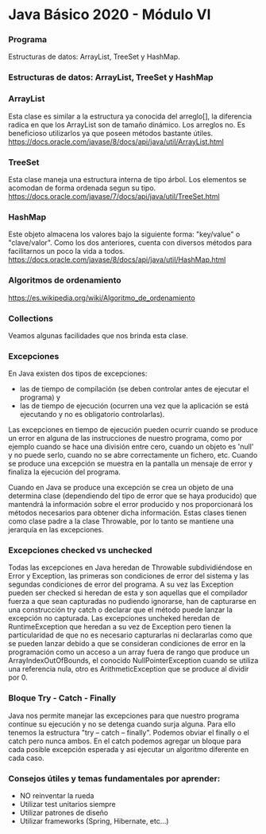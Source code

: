 # Java Básico 2020 - Módulo VI

### Programa
Estructuras de datos: ArrayList, TreeSet y HashMap.

### Estructuras de datos: ArrayList, TreeSet y HashMap
### ArrayList
Esta clase es similar a la estructura ya conocida del arreglo[], la diferencia radica en que los ArrayList
son de tamaño dinámico. Los arreglos no. Es beneficioso utilizarlos ya que poseen métodos bastante útiles.
https://docs.oracle.com/javase/8/docs/api/java/util/ArrayList.html

### TreeSet
Esta clase maneja una estructura interna de tipo árbol. Los elementos se acomodan de forma ordenada segun su tipo.
https://docs.oracle.com/javase/7/docs/api/java/util/TreeSet.html

### HashMap
Este objeto almacena los valores bajo la siguiente forma: "key/value" o "clave/valor". Como los dos anteriores, cuenta con 
diversos métodos para facilitarnos un poco la vida a todos.
https://docs.oracle.com/javase/8/docs/api/java/util/HashMap.html


### Algoritmos de ordenamiento
https://es.wikipedia.org/wiki/Algoritmo_de_ordenamiento

### Collections
Veamos algunas facilidades que nos brinda esta clase.

### Excepciones
En Java existen dos tipos de excepciones:

- las de tiempo de compilación (se deben controlar antes de ejecutar el programa) y
- las de tiempo de ejecución (ocurren una vez que la aplicación se está ejecutando y no es obligatorio controlarlas).

Las excepciones en tiempo de ejecución pueden ocurrir cuando se produce un error en alguna de las instrucciones de nuestro programa, como por ejemplo cuando se hace una división entre cero, cuando un objeto es 'null' y no puede serlo, cuando no se abre correctamente un fichero, etc. Cuando se produce una excepción se muestra en la pantalla un mensaje de error y finaliza la ejecución del programa.

Cuando en Java se produce una excepción se crea un objeto de una determina clase (dependiendo del tipo de error que se haya producido) que mantendrá la información sobre el error producido y nos proporcionará los métodos necesarios para obtener dicha información. Estas clases tienen como clase padre a la clase Throwable, por lo tanto se mantiene una jerarquía en las excepciones.

### Excepciones checked vs unchecked
Todas las excepciones en Java heredan de Throwable subdividiéndose en Error y Exception, las primeras son condiciones de error del sistema y las segundas condiciones de error del programa. A su vez las Exception pueden ser checked si heredan de esta y son aquellas que el compilador fuerza a que sean capturadas no pudiendo ignorarse, han de capturarse en una construcción try catch o declarar que el método puede lanzar la excepción no capturada. Las excepciones uncheked heredan de RuntimeException que heredan a su vez de Exception pero tienen la particularidad de que no es necesario capturarlas ni declararlas como que se pueden lanzar debido a que se consideran condiciones de error en la programación como un acceso a un array fuera de rango que produce un ArrayIndexOutOfBounds, el conocido NullPointerException cuando se utiliza una referencia nula, otro es ArithmeticException que se produce al dividir por 0.


### Bloque Try - Catch - Finally

Java nos permite manejar las excepciones para que nuestro programa continue su ejecución y no se detenga cuando surja alguna. Para ello tenemos la estructura "try – catch – finally". Podemos obviar el finally o el catch pero nunca ambos. En el catch podemos agregar un bloque para cada posible excepción esperada y asi ejecutar un algoritmo diferente en cada caso. 

### Consejos útiles y temas fundamentales por aprender:
- NO reinventar la rueda
- Utilizar test unitarios siempre
- Utilizar patrones de diseño
- Utilizar frameworks (Spring, Hibernate, etc...)
